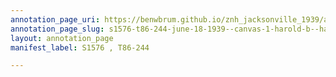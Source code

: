 ```yaml
---
annotation_page_uri: https://benwbrum.github.io/znh_jacksonville_1939/annotations/s1576-t86-244-june-18-1939--canvas-1-harold-b--hazelhurst.json
annotation_page_slug: s1576-t86-244-june-18-1939--canvas-1-harold-b--hazelhurst
layout: annotation_page
manifest_label: S1576 , T86-244

---
```

